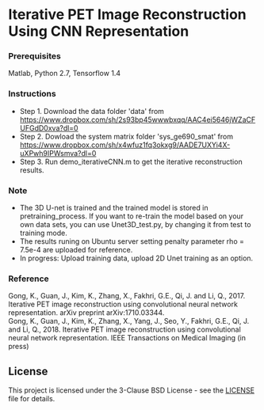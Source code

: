 # Iterative PET Image Reconstruction Using CNN Representation
### Prerequisites
Matlab, Python 2.7, Tensorflow 1.4
### Instructions
* Step 1. 
Download the data folder 'data' from https://www.dropbox.com/sh/2s93bp45wwwbxqq/AAC4ei5646jWZaCFUFGdD0xva?dl=0
* Step 2. 
Dowload the system matrix folder 'sys_ge690_smat' from https://www.dropbox.com/sh/x4wfuz1fq3okxg9/AADE7UXYi4X-uXPwh9IPWsmva?dl=0
* Step 3. 
Run demo_iterativeCNN.m to get the iterative reconstruction results. 
### Note 
* The 3D U-net is trained and the trained model is stored in pretraining_process. If you want to re-train the model based on your own data sets, you can use Unet3D_test.py, by changing it from test to training mode. 
* The results runing on Ubuntu server setting penalty parameter rho = 7.5e-4 are uploaded for reference. 
* In progress: Upload training data, upload 2D Unet training as an option.
### Reference
Gong, K., Guan, J., Kim, K., Zhang, X., Fakhri, G.E., Qi, J. and Li, Q., 2017. Iterative PET image reconstruction using convolutional neural network representation. arXiv preprint arXiv:1710.03344. <br />
Gong, K., Guan, J., Kim, K., Zhang, X., Yang, J., Seo, Y.,  Fakhri, G.E., Qi, J. and Li, Q., 2018. Iterative PET image reconstruction using convolutional neural network representation. IEEE Transactions on Medical Imaging (in press)
## License
This project is licensed under the 3-Clause BSD License - see the [LICENSE](LICENSE) file for details.
